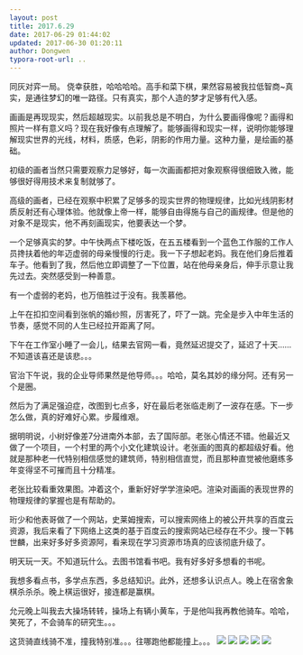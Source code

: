 ```yaml
---
layout: post
title: 2017.6.29
date: 2017-06-29 01:44:02
updated: 2017-06-30 01:20:11
author: Dongwen
typora-root-url: ..
---
```




同灰对弈一局。
侥幸获胜，哈哈哈哈。高手和菜下棋，果然容易被我拉低智商~真实，是通往梦幻的唯一路径。只有真实，那个人造的梦才足够有代入感。

画画是再现现实，然后超越现实。以前我总是不明白，为什么要画得像呢？画得和照片一样有意义吗？现在我好像有点理解了。能够画得和现实一样，说明你能够理解现实世界的光线，材料，质感，色彩，阴影的作用力量。这种力量，是绘画的基础。

初级的画者当然只需要观察力足够好，每一次画画都把对象观察得很细致入微，能够很好得用技术来复制就够了。

高级的画者，已经在观察中积累了足够多的现实世界的物理规律，比如光线阴影材质反射还有心理体验。他就像上帝一样，能够自由得施与自己的画规律。但是他的对象不是现实，他不再刻画现实，他要表达一个梦。

一个足够真实的梦。中午快两点下楼吃饭，在五五楼看到一个蓝色工作服的工作人员搀扶着他的年迈虚弱的母亲慢慢的行走。我一下子想起老妈。我在他们身后推着车子。他看到了我，然后他立即调整了一下位置，站在他母亲身后，伸手示意让我先过去。突然感受到一种善意。

有一个虚弱的老妈，也万倍胜过于没有。我羡慕他。

上午在扣扣空间看到张帆的婚纱照，厉害死了，吓了一跳。完全是步入中年生活的节奏，感觉不同的人生已经拉开距离了阿。

下午在工作室小睡了一会儿，结果去官网一看，竟然延迟提交了，延迟了十天……不知道该喜还是该悲。。。

官治下午说，我的企业导师果然是他导师。。。哈哈，莫名其妙的缘分阿。还有另一个是圈。

然后为了满足强迫症，改图到七点多，好在最后老张临走刷了一波存在感。下一步怎么做，真的好难好心累。步履维艰。

据明明说，小树好像差7分进南外本部，去了国际部。老张心情还不错。他最近又做了一个项目，一个村里的两个小文化建筑设计。老张画的图真的都超级好看。他就是那种老一代特别相信感觉的建筑师，特别相信直觉，而且那种直觉被他磨练多年变得坚不可摧而且十分精准。

老张比较看重效果图。冲着这个，重新好好学学渲染吧。渲染对画画的表现世界的物理规律的掌握也是有帮助的。

珩少和他表哥做了一个网站，史莱姆搜索，可以搜索网络上的被公开共享的百度云资源，我后来看了下网络上这类的基于百度云的搜索网站已经存在不少。搜一下韩世麟，出来好多好多资源阿，看来现在学习资源市场真的应该彻底升级了。

明天玩一天。不知道玩什么。去图书馆看书吧。我有好多好多想看的书呢。

我想多看点书，多学点东西，多总结知识。此外，还想多认识点人。晚上在宿舍象棋杀杀杀。晚上棋运很好，接连都是赢棋。

允元晚上叫我去大操场转转，操场上有辆小黄车，于是他叫我再教他骑车。哈哈，笑死了，不会骑车的研究生。。。

这货骑直线骑不准，撞我特别准。。。往哪跑他都能撞上。。。     ![](/img/in-post/p43649197.jpg)
![](/img/in-post/p43649198.jpg)
![](/img/in-post/p43667935.jpg)
![](/img/in-post/p43649196.jpg)
![](/img/in-post/p43672655.jpg)
